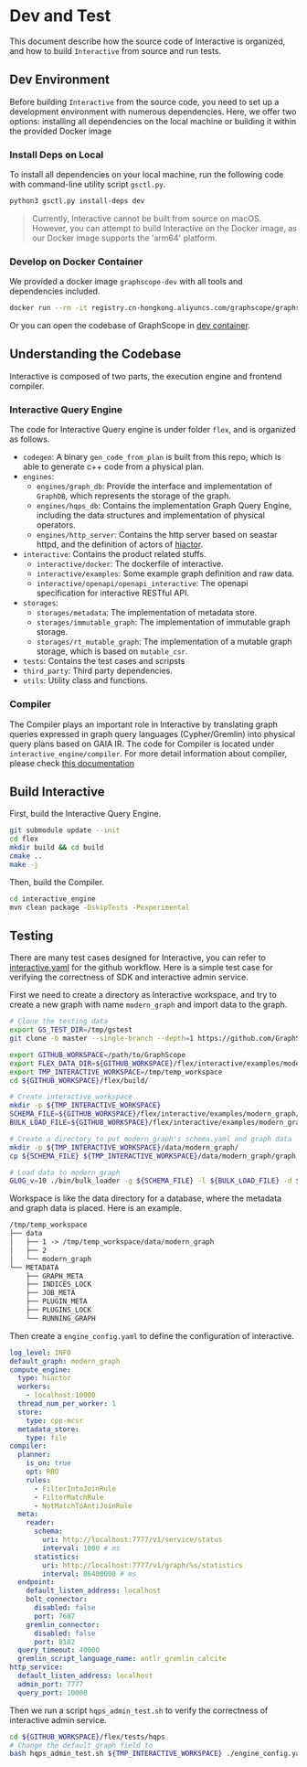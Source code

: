# Dev and Test

This document describe how the source code of Interactive is organized, and how to build `Interactive` from source and run tests.

## Dev Environment

Before building `Interactive` from the source code, you need to set up a development environment with numerous dependencies.
Here, we offer two options: installing all dependencies on the local machine or building it within the provided Docker image

### Install Deps on Local

To install all dependencies on your local machine, run the following code with command-line utility script `gsctl.py`.

```bash
python3 gsctl.py install-deps dev
```

> Currently, Interactive cannot be built from source on macOS. However, you can attempt to build Interactive on the Docker image, as our Docker image supports the 'arm64' platform.

### Develop on Docker Container

We provided a docker image `graphscope-dev` with all tools and dependencies included.

```bash
docker run --rm -it registry.cn-hongkong.aliyuncs.com/graphscope/graphscope-dev:latest
```

Or you can open the codebase of GraphScope in [dev container](../../../development/dev_guide.md#develop-with-dev-containers).

## Understanding the Codebase

Interactive is composed of two parts, the execution engine and frontend compiler. 

### Interactive Query Engine

The code for Interactive Query engine is under folder `flex`, and is organized as follows.
- `codegen`: A binary `gen_code_from_plan` is built from this repo, which is able to generate c++ code from a physical plan.
- `engines`: 
    - `engines/graph_db`: Provide the interface and implementation of `GraphDB`, which represents the storage of the graph.
    - `engines/hqps_db`: Contains the implementation Graph Query Engine, including the data structures and implementation of physical operators.
    - `engines/http_server`: Contains the http server based on seastar httpd, and the definition of actors of [hiactor](https://github.com/alibaba/hiactor).
- `interactive`: Contains the product related stuffs.
    - `interactive/docker`: The dockerfile of interactive.
    - `interactive/examples`: Some example graph definition and raw data.
    - `interactive/openapi/openapi_interactive`: The openapi specification for interactive RESTful API.
- `storages`:
    - `storages/metadata`: The implementation of metadata store.
    - `storages/immutable_graph`: The implementation of immutable graph storage.
    - `storages/rt_mutable_graph`: The implementation of a mutable graph storage, which is based on `mutable_csr`.
- `tests`: Contains the test cases and scripsts
- `third_party`: Third party dependencies.
- `utils`: Utility class and functions.


### Compiler

The Compiler plays an important role in Interactive by translating graph queries expressed in graph query languages (Cypher/Gremlin) into physical query plans based on GAIA IR.
The code for Compiler is located under `interactive_engine/compiler`.
For more detail information about compiler, please check [this documentation](../../../interactive_engine/design_of_gie.md)

## Build Interactive

First, build the Interactive Query Engine.

```bash
git submodule update --init
cd flex
mkdir build && cd build
cmake ..
make -j
```

Then, build the Compiler.
```bash
cd interactive_engine
mvn clean package -DskipTests -Pexperimental
```

## Testing

There are many test cases designed for Interactive, you can refer to [interactive.yaml](https://github.com/alibaba/GraphScope/blob/main/.github/workflows/interactive.yml) for the github workflow.
Here is a simple test case for verifying the correctness of SDK and interactive admin service.

First we need to create a directory as Interactive workspace, and try to create a new graph with name `modern_graph` and import data to the graph.

```bash
# Clone the testing data
export GS_TEST_DIR=/tmp/gstest
git clone -b master --single-branch --depth=1 https://github.com/GraphScope/gstest.git ${GS_TEST_DIR}

export GITHUB_WORKSPACE=/path/to/GraphScope
export FLEX_DATA_DIR=${GITHUB_WORKSPACE}/flex/interactive/examples/modern_graph
export TMP_INTERACTIVE_WORKSPACE=/tmp/temp_workspace
cd ${GITHUB_WORKSPACE}/flex/build/

# Create interactive workspace
mkdir -p ${TMP_INTERACTIVE_WORKSPACE}
SCHEMA_FILE=${GITHUB_WORKSPACE}/flex/interactive/examples/modern_graph/graph.yaml
BULK_LOAD_FILE=${GITHUB_WORKSPACE}/flex/interactive/examples/modern_graph/bulk_load.yaml

# Create a directory to put modern_graph's schema.yaml and graph data
mkdir -p ${TMP_INTERACTIVE_WORKSPACE}/data/modern_graph/
cp ${SCHEMA_FILE} ${TMP_INTERACTIVE_WORKSPACE}/data/modern_graph/graph.yaml

# Load data to modern_graph
GLOG_v=10 ./bin/bulk_loader -g ${SCHEMA_FILE} -l ${BULK_LOAD_FILE} -d ${TMP_INTERACTIVE_WORKSPACE}/data/modern_graph/indices/
```

Workspace is like the data directory for a database, where the metadata and graph data is placed. Here is an example.
```txt
/tmp/temp_workspace
├── data
│   ├── 1 -> /tmp/temp_workspace/data/modern_graph
│   ├── 2
│   └── modern_graph
└── METADATA
    ├── GRAPH_META
    ├── INDICES_LOCK
    ├── JOB_META
    ├── PLUGIN_META
    ├── PLUGINS_LOCK
    └── RUNNING_GRAPH
```


Then create a `engine_config.yaml` to define the configuration of interactive.

```yaml
log_level: INFO
default_graph: modern_graph
compute_engine:
  type: hiactor
  workers:
    - localhost:10000
  thread_num_per_worker: 1
  store:
    type: cpp-mcsr
  metadata_store:
    type: file
compiler:
  planner:
    is_on: true
    opt: RBO
    rules:
      - FilterIntoJoinRule
      - FilterMatchRule
      - NotMatchToAntiJoinRule
  meta:
    reader:
      schema:
        uri: http://localhost:7777/v1/service/status
        interval: 1000 # ms
      statistics:
        uri: http://localhost:7777/v1/graph/%s/statistics
        interval: 86400000 # ms
  endpoint:
    default_listen_address: localhost
    bolt_connector:
      disabled: false
      port: 7687
    gremlin_connector:
      disabled: false
      port: 8182
  query_timeout: 40000
  gremlin_script_language_name: antlr_gremlin_calcite
http_service:
  default_listen_address: localhost
  admin_port: 7777
  query_port: 10000
```

Then we run a script `hqps_admin_test.sh` to verify the correctness of interactive admin service.

```bash
cd ${GITHUB_WORKSPACE}/flex/tests/hqps
# Change the default_graph field to 
bash hqps_admin_test.sh ${TMP_INTERACTIVE_WORKSPACE} ./engine_config.yaml ${GS_TEST_DIR}
```